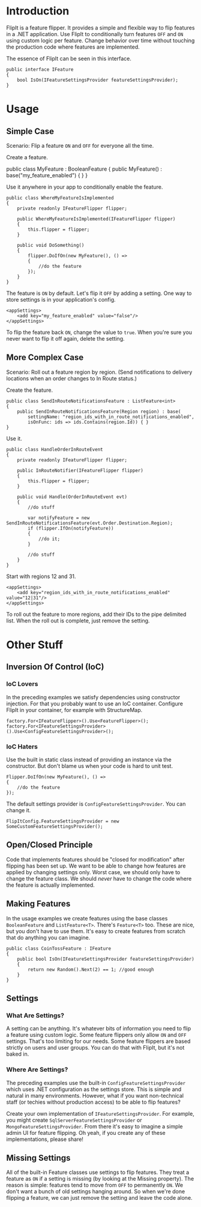 # Introduction

FlipIt is a feature flipper.  It provides a simple and flexible way to flip features in a .NET application. Use FlipIt to conditionally turn features `OFF` and `ON` using custom logic per feature.  Change behavior over time without touching the production code where features are implemented.

The essence of FlipIt can be seen in this interface.

    public interface IFeature
    {
        bool IsOn(IFeatureSettingsProvider featureSettingsProvider);
    }

# Usage

## Simple Case

Scenario: Flip a feature `ON` and `OFF` for everyone all the time.

Create a feature.

  public class MyFeature : BooleanFeature
	{
	    public MyFeature() : base("my_feature_enabled") { }
	}

Use it anywhere in your app to conditionally enable the feature.

	public class WhereMyFeatureIsImplemented
	{
		private readonly IFeatureFlipper flipper;

		public WhereMyFeatureIsImplemented(IFeatureFlipper flipper)
		{
			this.flipper = flipper;
		}

		public void DoSomething()
		{
			flipper.DoIfOn(new MyFeature(), () => 
			{
				//do the feature
			});
		}
	}


The feature is `ON` by default.  Let's flip it `OFF` by adding a setting.  One way to store settings is in your application's config.

	<appSettings>
		<add key="my_feature_enabled" value="false"/>
	</appSettings>

To flip the feature back `ON`, change the value to `true`.  When you're sure you never want to flip it off again, delete the setting.


## More Complex Case

Scenario: Roll out a feature region by region.  (Send notifications to delivery locations when an order changes to In Route status.) 

Create the feature.

	public class SendInRouteNotificationsFeature : ListFeature<int>
	{
		public SendInRouteNotificationsFeature(Region region) : base(
			settingName: "region_ids_with_in_route_notifications_enabled", 
			isOnFunc: ids => ids.Contains(region.Id)) { }
	}

Use it.

	public class HandleOrderInRouteEvent
	{
		private readonly IFeatureFlipper flipper;

		public InRouteNotifier(IFeatureFlipper flipper)
		{
			this.flipper = flipper;
		}

		public void Handle(OrderInRouteEvent evt)
		{
			//do stuff

			var notifyFeature = new SendInRouteNotificationsFeature(evt.Order.Destination.Region);
			if (flipper.IfOn(notifyFeature))
			{
				//do it;
			}

			//do stuff
		}
	}

Start with regions 12 and 31.

	<appSettings>
		<add key="region_ids_with_in_route_notifications_enabled" value="12|31"/>
	</appSettings>

To roll out the feature to more regions, add their IDs to the pipe delimited list.  When the roll out is complete, just remove the setting.

# Other Stuff

## Inversion Of Control (IoC)

### IoC Lovers

In the preceding examples we satisfy dependencies using constructor injection. For that you probably want to use an IoC container. Configure FlipIt in your container, for example with StructureMap.

	factory.For<IFeatureFlipper>().Use<FeatureFlipper>();
	factory.For<IFeatureSettingsProvider>().Use<ConfigFeatureSettingsProvider>();

### IoC Haters

Use the built in static class instead of providing an instance via the constructor.  But don't blame us when your code is hard to unit test.

	Flipper.DoIfOn(new MyFeature(), () => 
	{
		//do the feature
	});

The default settings provider is `ConfigFeatureSettingsProvider`.  You can change it.

	FlipItConfig.FeatureSettingsProvider = new SomeCustomFeatureSettingsProvider();

## Open/Closed Principle

Code that implements features should be "closed for modification" after flipping has been set up.  We want to be able to change how features are applied by changing settings only.  Worst case, we should only have to change the feature class.  We should *never* have to change the code where the feature is actually implemented.

## Making Features

In the usage examples we create features using the base classes `BooleanFeature` and `ListFeature<T>`.  There's `Feature<T>` too.  These are nice, but you don't have to use them.  It's easy to create features from scratch that do anything you can imagine.

	public class CoinTossFeature : IFeature
	{
	    public bool IsOn(IFeatureSettingsProvider featureSettingsProvider)
	    {
	        return new Random().Next(2) == 1; //good enough 
	    }
	}

## Settings

### What Are Settings?

A setting can be anything. It's whatever bits of information you need to flip a feature using custom logic.  Some feature flippers only allow `ON` and `OFF` settings.  That's too limiting for our needs.  Some feature flippers are based strictly on users and user groups. You can do that with FlipIt, but it's not baked in.

### Where Are Settings?

The preceding examples use the built-in `ConfigFeatureSettingsProvider` which uses .NET configuration as the settings store.  This is simple and natural in many environments.  However, what if you want non-technical staff (or techies without production access) to be able to flip features?

Create your own implementation of `IFeatureSettingsProvider`. For example, you might create `SqlServerFeatureSettingsProvider` or `MongoFeatureSettingsProvider`.  From there it's easy to imagine a simple admin UI for feature flipping.  Oh yeah, if you create any of these implementations, please share!

## Missing Settings

All of the built-in Feature classes use settings to flip features.  They treat a feature as `ON` if a setting is missing (by looking at the Missing property).  The reason is simple: features tend to move from `OFF` to permanently `ON`.  We don't want a bunch of old settings hanging around.  So when we're done flipping a feature, we can just remove the setting and leave the code alone.
